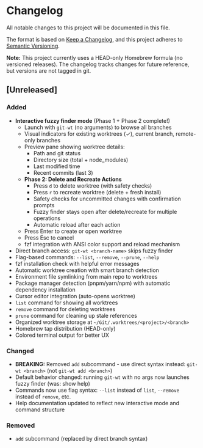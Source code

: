 # Changelog

All notable changes to this project will be documented in this file.

The format is based on [Keep a Changelog](https://keepachangelog.com/en/1.0.0/),
and this project adheres to [Semantic Versioning](https://semver.org/spec/v2.0.0.html).

**Note:** This project currently uses a HEAD-only Homebrew formula (no versioned releases).
The changelog tracks changes for future reference, but versions are not tagged in git.

## [Unreleased]

### Added
- **Interactive fuzzy finder mode** (Phase 1 + Phase 2 complete!)
  - Launch with `git-wt` (no arguments) to browse all branches
  - Visual indicators for existing worktrees (✓), current branch, remote-only branches
  - Preview pane showing worktree details:
    - Path and git status
    - Directory size (total + node_modules)
    - Last modified time
    - Recent commits (last 3)
  - **Phase 2: Delete and Recreate Actions**
    - Press `d` to delete worktree (with safety checks)
    - Press `r` to recreate worktree (delete + fresh install)
    - Safety checks for uncommitted changes with confirmation prompts
    - Fuzzy finder stays open after delete/recreate for multiple operations
    - Automatic reload after each action
  - Press Enter to create or open worktree
  - Press Esc to cancel
  - fzf integration with ANSI color support and reload mechanism
- Direct branch access: `git-wt <branch-name>` skips fuzzy finder
- Flag-based commands: `--list`, `--remove`, `--prune`, `--help`
- fzf installation check with helpful error messages
- Automatic worktree creation with smart branch detection
- Environment file symlinking from main repo to worktrees
- Package manager detection (pnpm/yarn/npm) with automatic dependency installation
- Cursor editor integration (auto-opens worktree)
- `list` command for showing all worktrees
- `remove` command for deleting worktrees
- `prune` command for cleaning up stale references
- Organized worktree storage at `~/Git/.worktrees/<project>/<branch>`
- Homebrew tap distribution (HEAD-only)
- Colored terminal output for better UX

### Changed
- **BREAKING:** Removed `add` subcommand - use direct syntax instead: `git-wt <branch>` (not `git-wt add <branch>`)
- Default behavior changed: running `git-wt` with no args now launches fuzzy finder (was: show help)
- Commands now use flag syntax: `--list` instead of `list`, `--remove` instead of `remove`, etc.
- Help documentation updated to reflect new interactive mode and command structure

### Removed
- `add` subcommand (replaced by direct branch syntax)
